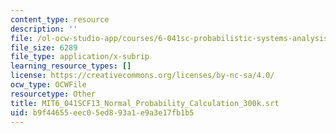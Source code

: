 ```yaml
---
content_type: resource
description: ''
file: /ol-ocw-studio-app/courses/6-041sc-probabilistic-systems-analysis-and-applied-probability-fall-2013/b9f44655eec05ed893a1e9a3e17fb1b5_MIT6_041SCF13_Normal_Probability_Calculation_300k.vtt
file_size: 6289
file_type: application/x-subrip
learning_resource_types: []
license: https://creativecommons.org/licenses/by-nc-sa/4.0/
ocw_type: OCWFile
resourcetype: Other
title: MIT6_041SCF13_Normal_Probability_Calculation_300k.srt
uid: b9f44655-eec0-5ed8-93a1-e9a3e17fb1b5
---
```

